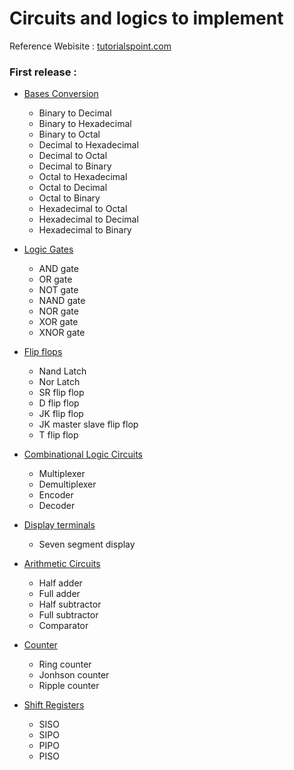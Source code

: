 # Circuits and logics to implement

Reference Webisite : [tutorialspoint.com](https://www.tutorialspoint.com/digital_circuits/index.htm)
### First release : 

- [Bases Conversion](Conversion.py) 
    - Binary to Decimal
    - Binary to Hexadecimal
    - Binary to Octal
    - Decimal to Hexadecimal
    - Decimal to Octal
    - Decimal to Binary
    - Octal to Hexadecimal
    - Octal to Decimal
    - Octal to Binary
    - Hexadecimal to Octal
    - Hexadecimal to Decimal
    - Hexadecimal to Binary

- [Logic Gates](Gates.py)
    - AND gate
    - OR gate
    - NOT gate
    - NAND gate
    - NOR gate
    - XOR gate
    - XNOR gate

- [Flip flops](FlipFlop.py) 
    - Nand Latch
    - Nor Latch
    - SR flip flop
    - D flip flop
    - JK flip flop
    - JK master slave flip flop
    - T flip flop

- [Combinational Logic Circuits](multiplexing.py)
    - Multiplexer
    - Demultiplexer
    - Encoder
    - Decoder

- [Display terminals](seven-segment-display.py)
    - Seven segment display

- [Arithmetic Circuits](adder-subtractor.py)
    - Half adder
    - Full adder
    - Half subtractor
    - Full subtractor
    - Comparator

- [Counter](Counters.py)
  - Ring counter
  - Jonhson counter
  - Ripple counter 

- [Shift Registers](Shift_registers.py)
  - SISO
  - SIPO
  - PIPO
  - PISO